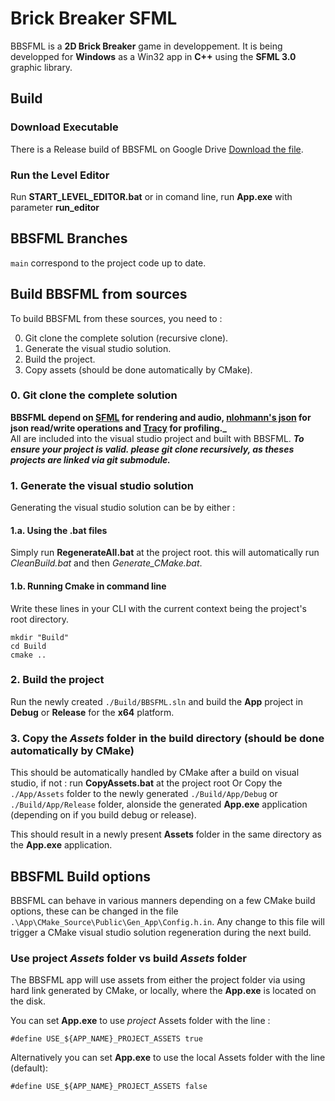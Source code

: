 # Brick Breaker SFML
BBSFML is a **2D Brick Breaker** game in developpement.
It is being developped for **Windows** as a Win32 app in **C++** using the **SFML 3.0** graphic library.

## Build
### Download Executable
There is a Release build of BBSFML on Google Drive [Download the file](https://drive.google.com/file/d/15qYEEATBH6K5alJoBJ76l0f1m5TN40dy/view?usp=sharing).

### Run the Level Editor
Run **START_LEVEL_EDITOR.bat** or in comand line, run **App.exe**  with parameter **run_editor**

## BBSFML Branches
```main``` correspond to the project code up to date.


## Build BBSFML from sources
To build BBSFML from these sources, you need to : 

0. Git clone the complete solution (recursive clone).
1. Generate the visual studio solution.
2. Build the project.
3. Copy assets (should be done automatically by CMake).

### 0. Git clone the complete solution
**BBSFML depend on [SFML](https://github.com/SFML/SFML) for rendering and audio, [nlohmann's json](https://github.com/nlohmann/json/) for json read/write operations and [Tracy](https://github.com/wolfpld/tracy) for profiling._**\
 All are included into the visual studio project and built with BBSFML. **_To ensure your project is valid. please git clone recursively, as theses projects are linked via git submodule._**

### 1. Generate the visual studio solution
Generating the visual studio solution can be by either :
#### 1.a. Using the .bat files
Simply run **RegenerateAll.bat** at the project root. this will automatically run _CleanBuild.bat_ and then _Generate_CMake.bat_.

#### 1.b. Running Cmake in command line
Write these lines in your CLI with the current context being the project's root directory.
```
mkdir "Build"
cd Build
cmake ..
```

### 2. Build the project
Run the newly created ```./Build/BBSFML.sln``` and build the **App** project in **Debug** or **Release** for the **x64** platform.

### 3. Copy the _Assets_ folder in the build directory  (should be done automatically by CMake)
This should be automatically handled by CMake after a build on visual studio, if not  : 
run **CopyAssets.bat** at the project root
Or
Copy the ```./App/Assets``` folder to the newly generated ```./Build/App/Debug``` or ```./Build/App/Release``` folder, alonside the generated **App.exe** application (depending on if you build debug or release). 

This should result in a newly present **Assets** folder in the same directory as the **App.exe** application.


## BBSFML Build options
BBSFML can behave in various manners depending on a few CMake build options, these can be changed in the file ```.\App\CMake_Source\Public\Gen_App\Config.h.in```. Any change to this file will trigger a CMake visual studio solution regeneration during the next build.


### Use project _Assets_ folder vs build _Assets_ folder
The BBSFML app will use assets from either the project folder via using hard link generated by CMake, or locally, where the **App.exe** is located on the disk.

You can set **App.exe** to use _project_ Assets folder with the line :
```
#define USE_${APP_NAME}_PROJECT_ASSETS true
```

Alternatively you can set **App.exe** to use the local Assets folder with the line (default):
```
#define USE_${APP_NAME}_PROJECT_ASSETS false
```
